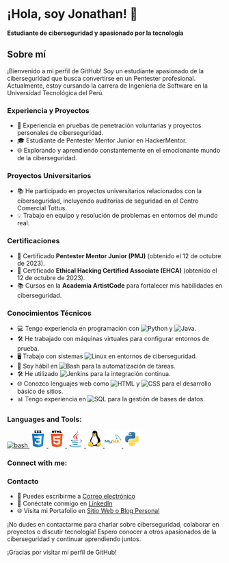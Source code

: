 # ¡Hola, soy Jonathan! 👋

**Estudiante de ciberseguridad y apasionado por la tecnología**

## Sobre mí

¡Bienvenido a mi perfil de GitHub! Soy un estudiante apasionado de la ciberseguridad que busca convertirse en un Pentester profesional. Actualmente, estoy cursando la carrera de Ingenieria de Software en la Universidad Tecnológica del Perú.

### Experiencia y Proyectos

- 💼 Experiencia en pruebas de penetración voluntarias y proyectos personales de ciberseguridad.
- 🎓 Estudiante de Pentester Mentor Junior en HackerMentor.
- 🌐 Explorando y aprendiendo constantemente en el emocionante mundo de la ciberseguridad.

### Proyectos Universitarios

- 📚 He participado en proyectos universitarios relacionados con la ciberseguridad, incluyendo auditorías de seguridad en el Centro Comercial Tottus.
- 💡 Trabajo en equipo y resolución de problemas en entornos del mundo real.

### Certificaciones

- 📜 Certificado **Pentester Mentor Junior (PMJ)** (obtenido el 12 de octubre de 2023).
- 📜 Certificado **Ethical Hacking Certified Associate (EHCA)** (obtenido el 12 de octubre de 2023).
- 📚 Cursos en la **Academia ArtistCode** para fortalecer mis habilidades en ciberseguridad.

### Conocimientos Técnicos

- 💻 Tengo experiencia en programación con  ![Python](https://img.shields.io/badge/Python-3776AB?style=for-the-badge&logo=python&logoColor=white)  y  ![Java](https://img.shields.io/badge/Java-007396?style=for-the-badge&logo=java&logoColor=white).
- 🛠️ He trabajado con máquinas virtuales para configurar entornos de prueba.
- 🖥️ Trabajo con sistemas ![Linux](https://img.shields.io/badge/Linux-FCC624?style=for-the-badge&logo=linux&logoColor=black) en entornos de ciberseguridad.
- 🐚 Soy hábil en  ![Bash](https://img.shields.io/badge/Bash-4EAA25?style=for-the-badge&logo=gnu-bash&logoColor=white)  para la automatización de tareas.
- 🛠️ He utilizado  ![Jenkins](https://img.shields.io/badge/Jenkins-D24939?style=for-the-badge&logo=jenkins&logoColor=white)  para la integración continua.
- 🌐 Conozco lenguajes web como  ![HTML](https://img.shields.io/badge/HTML-E34F26?style=for-the-badge&logo=html5&logoColor=white)  y  ![CSS](https://img.shields.io/badge/CSS-1572B6?style=for-the-badge&logo=css3&logoColor=white)  para el desarrollo básico de sitios.
- 📊 Tengo experiencia en  ![SQL](https://img.shields.io/badge/SQL-4479A1?style=for-the-badge&logo=sql&logoColor=white)  para la gestión de bases de datos.

<p align="left">
</p>

<h3 align="left">Languages and Tools:</h3>
<p align="left"> <a href="https://www.gnu.org/software/bash/" target="_blank" rel="noreferrer"> <img src="https://www.vectorlogo.zone/logos/gnu_bash/gnu_bash-icon.svg" alt="bash" width="40" height="40"/> </a> <a href="https://www.w3schools.com/css/" target="_blank" rel="noreferrer"> <img src="https://raw.githubusercontent.com/devicons/devicon/master/icons/css3/css3-original-wordmark.svg" alt="css3" width="40" height="40"/> </a> <a href="https://www.w3.org/html/" target="_blank" rel="noreferrer"> <img src="https://raw.githubusercontent.com/devicons/devicon/master/icons/html5/html5-original-wordmark.svg" alt="html5" width="40" height="40"/> </a> <a href="https://www.java.com" target="_blank" rel="noreferrer"> <img src="https://raw.githubusercontent.com/devicons/devicon/master/icons/java/java-original.svg" alt="java" width="40" height="40"/> </a> <a href="https://www.linux.org/" target="_blank" rel="noreferrer"> <img src="https://raw.githubusercontent.com/devicons/devicon/master/icons/linux/linux-original.svg" alt="linux" width="40" height="40"/> </a> <a href="https://www.mysql.com/" target="_blank" rel="noreferrer"> <img src="https://raw.githubusercontent.com/devicons/devicon/master/icons/mysql/mysql-original-wordmark.svg" alt="mysql" width="40" height="40"/> </a> <a href="https://www.python.org" target="_blank" rel="noreferrer"> <img src="https://raw.githubusercontent.com/devicons/devicon/master/icons/python/python-original.svg" alt="python" width="40" height="40"/> </a> </p>


<h3 align="left">Connect with me:</h3>

### Contacto

- 📧 Puedes escribirme a [Correo electrónico](jesusjbjonathan@gmail.com)
- 🔗 Conéctate conmigo en [LinkedIn](https://www.linkedin.com/in/jonathanj-pen)
- 🌐 Visita mi Portafolio en [Sitio Web o Blog Personal](https://jonathanjesus03.github.io/Briefcase/)

¡No dudes en contactarme para charlar sobre ciberseguridad, colaborar en proyectos o discutir tecnología! Espero conocer a otros apasionados de la ciberseguridad y continuar aprendiendo juntos.

¡Gracias por visitar mi perfil de GitHub!
